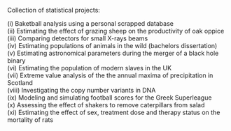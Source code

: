 Collection of statistical projects:

(i) Baketball analysis using a personal scrapped database <br />
(ii) Estimating the effect of grazing sheep on the productivity of oak oppice <br />
(iii) Comparing detectors for small X-rays beams <br />
(iv) Estimating populations of animals in the wild (bachelors dissertation) <br />
(v) Estimating astronomical parameters during the merger of a black hole binary <br />
(vi) Estimating the population of modern slaves in the UK <br />
(vii) Extreme value analysis of the the annual maxima of precipitation in Scotland <br />
(viii) Investigating the copy number variants in DNA <br />
(ix) Modeling and simulating football scores for the Greek Superleague <br />
(x) Assessing the effect of shakers to remove caterpillars from salad <br />
(xi) Estimating the effect of sex, treatment dose and therapy status on the mortality of rats <br />
